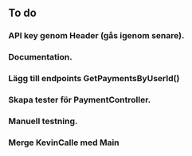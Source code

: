 ## To do

### API key genom Header (gås igenom senare).

### Documentation.

### Lägg till endpoints GetPaymentsByUserId()

### Skapa tester för PaymentController.

### Manuell testning.

### Merge KevinCalle med Main

